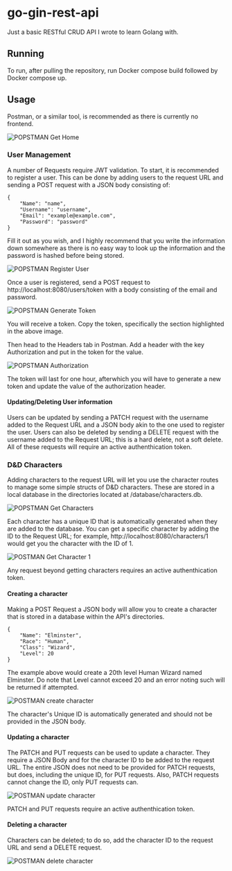 # go-gin-rest-api

Just a basic RESTful CRUD API I wrote to learn Golang with.

## Running

To run, after pulling the repository, run Docker compose build followed by Docker compose up.

## Usage

Postman, or a similar tool, is recommended as there is currently no frontend.

![POPSTMAN Get Home](https://github.com/adnguy3n/go-gin-rest-api/assets/32573771/34a3681f-2fc3-4bbc-9143-1fc843d573ad)

### User Management

A number of Requests require JWT validation. To start, it is recommended to register a user. This can be done by adding users to the request URL and sending a POST request with a JSON body consisting of:

```
{
    "Name": "name",
    "Username": "username",
    "Email": "example@example.com",
    "Password": "password"
}
```

Fill it out as you wish, and I highly recommend that you write the information down somewhere as there is no easy way to look up the information and the password is hashed before being stored.

![POPSTMAN Register User](https://github.com/adnguy3n/go-gin-rest-api/assets/32573771/acade117-481b-4a29-8c2c-110e07b682e9)

Once a user is registered, send a POST request to http://localhost:8080/users/token with a body consisting of the email and password.

![POPSTMAN Generate Token](https://github.com/adnguy3n/go-gin-rest-api/assets/32573771/2dd0d2e9-b949-4c22-9008-1e1087c233ae)

You will receive a token. Copy the token, specifically the section highlighted in the above image.

Then head to the Headers tab in Postman. Add a header with the key Authorization and put in the token for the value.

![POPSTMAN Authorization](https://github.com/adnguy3n/go-gin-rest-api/assets/32573771/f324e5c1-f288-4649-a522-0a4fac72e9fc)

The token will last for one hour, afterwhich you will have to generate a new token and update the value of the authorization header.

#### Updating/Deleting User information

Users can be updated by sending a PATCH request with the username added to the Request URL and a JSON body akin to the one used to register the user. Users can also be deleted by sending a DELETE request with the username added to the Request URL; this is a hard delete, not a soft delete. All of these requests will require an active authenthication token.

### D&D Characters
Adding characters to the request URL will let you use the character routes to manage some simple structs of D&D characters. These are stored in a local database in the directories located at /database/characters.db.

![POPSTMAN Get Characters](https://github.com/adnguy3n/go-gin-rest-api/assets/32573771/d068ceaf-a94d-4789-8bb6-bba055ceeb20)

Each character has a unique ID that is automatically generated when they are added to the database. You can get a specific character by adding the ID to the Request URL; for example, http://localhost:8080/characters/1 would get you the character with the ID of 1.

![POSTMAN Get Character 1](https://github.com/adnguy3n/go-gin-rest-api/assets/32573771/ae770b96-1a2c-40cc-b5f4-f8811d4705a6)

Any request beyond getting characters requires an active authenthication token.

#### Creating a character

Making a POST Request a JSON body will allow you to create a character that is stored in a database within the API's directories.

```
{
    "Name": "Elminster",
    "Race": "Human",
    "Class": "Wizard",
    "Level": 20
}
```

The example above would create a 20th level Human Wizard named Elminster. Do note that Level cannot exceed 20 and an error noting such will be returned if attempted.

![POSTMAN create character](https://github.com/adnguy3n/go-gin-rest-api/assets/32573771/7727d496-fd84-4524-9021-b9706bb7997e)

The character's Unique ID is automatically generated and should not be provided in the JSON body.

#### Updating a character

The PATCH and PUT requests can be used to update a character. They require a JSON Body and for the character ID to be added to the request URL. The entire JSON does not need to be provided for PATCH requests, but does, including the unique ID, for PUT requests. Also, PATCH requests cannot change the ID, only PUT requests can.

![POSTMAN update character](https://github.com/adnguy3n/go-gin-rest-api/assets/32573771/7c3d182e-1dc8-4fd0-87a2-b3c776a6799a)

PATCH and PUT requests require an active authenthication token.

#### Deleting a character
Characters can be deleted; to do so, add the character ID to the request URL and send a DELETE request.

![POSTMAN delete character](https://github.com/adnguy3n/go-gin-rest-api/assets/32573771/ba2adfe4-e794-4eda-925c-1a2f2e339e6b)
